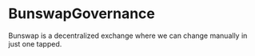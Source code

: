 # BunswapGovernance
Bunswap is a decentralized exchange where we can change manually in just one tapped.
